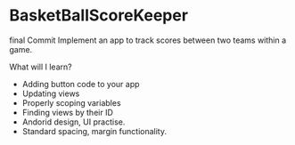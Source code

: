 # BasketBallScoreKeeper
final Commit
Implement an app to track scores between two teams within a game.

What will I learn?
*  Adding button code to your app
*  Updating views
*  Properly scoping variables
*  Finding views by their ID
*  Andorid design, UI practise.
*  Standard spacing, margin functionality.
